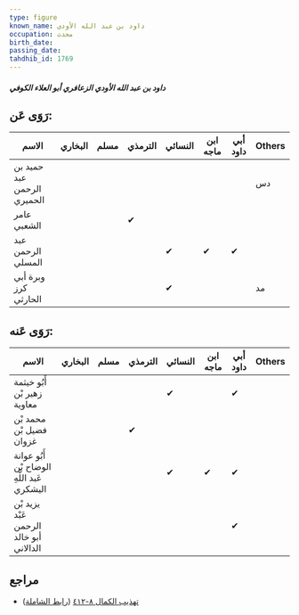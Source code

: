 ```yaml
---
type: figure
known_name: داود بن عبد الله الأودي
occupation: محدث
birth_date:
passing_date:
tahdhib_id: 1769
---
```

##### داود بن عبد الله الأودي الزعافري أبو العلاء الكوفي

## رَوَى عَن:
| الاسم                      | البخاري | مسلم | الترمذي | النسائي | ابن ماجه | أبي داود | Others |
| -------------------------- | ------- | ---- | ------- | ------- | -------- | -------- | ------ |
| حميد بن عبد الرحمن الحميري |         |      |         |         |          |          | دس     |
| عامر الشعبي                |         |      | ✔       |         |          |          |        |
| عبد الرحمن المسلي          |         |      |         | ✔       | ✔        | ✔        |        |
| وبرة أبي كرز الحارثي       |         |      |         | ✔       |          |          | مد     |
## رَوَى عَنه:
| الاسم                                       | البخاري | مسلم | الترمذي | النسائي | ابن ماجه | أبي داود | Others |
| ------------------------------------------- | ------- | ---- | ------- | ------- | -------- | -------- | ------ |
| أَبُو خيثمة زهير بْن معاوية                 |         |      |         | ✔       |          | ✔        |        |
| محمد بْن فضيل بْن غزوان                     |         |      | ✔       |         |          |          |        |
| أَبُو عوانة الوضاح بْن عَبد اللَّهِ اليشكري |         |      |         | ✔       | ✔        | ✔        |        |
| يزيد بْن عَبْد الرحمن أبو خالد الدالاني     |         |      |         |         |          | ✔        |        |
## مراجع
- [تهذيب الكمال ٨-٤١٢](obsidian://open?vault=Tahdhib-al-Kamal&file=Figures/١٧٦٩-داود%20بن%20عبد%20الله%20الأودي%20الزعافري%20أبو%20العلاء%20الكوفي) ([رابط الشاملة](https://shamela.ws/book/3722/4123))